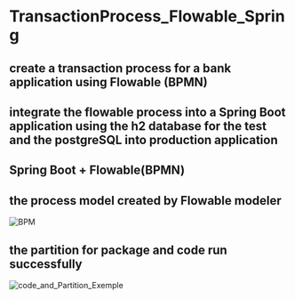 ﻿# TransactionProcess_Flowable_Spring
 
 ## create a transaction process for a bank application using Flowable (BPMN) 
 
 ## integrate the flowable process into a Spring Boot application using the h2 database for the test and the postgreSQL into production application
 
 ## Spring Boot + Flowable(BPMN)
 
 ## the process model created by Flowable modeler
 
![BPM](https://user-images.githubusercontent.com/72990961/151809524-4cf7c154-c62a-4065-be91-e6c025c0ca99.png)

## the partition for package and code run successfully

![code_and_Partition_Exemple](https://user-images.githubusercontent.com/72990961/151809812-88df8b4d-7d8f-4dea-aee9-b8b52a25b284.png)


